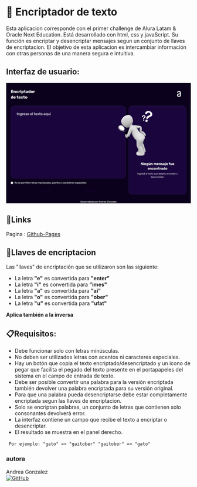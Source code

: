# 🔑 Encriptador de texto

Esta aplicacion corresponde con el primer challenge de Alura Latam & Oracle Next Education. Está desarrollado con html, css y javaScript. Su función es encriptar y desencriptar mensajes segun un conjunto de llaves de encriptacion. El objetivo de esta aplicacion es intercambiar información con otras personas de una manera segura e intuitiva.


## Interfaz de usuario: 

![imagen-iu](./img/ui-screenshot.jpeg)

## 🔗Links

Pagina : [Github-Pages](https://andreahebegonzalez.github.io/encriptador-ag/)

## 🔑Llaves de encriptacion

Las "llaves" de encriptación que se utilizaron son las siguiente:

- La letra **"e"** es convertida para **"enter"**
- La letra **"i"** es convertida para **"imes"**
- La letra **"a"** es convertida para **"ai"**
- La letra **"o"** es convertida para **"ober"**
- La letra **"u"** es convertida para **"ufat"**

**Aplica también a la inversa**

## 📋Requisitos:

- Debe funcionar solo con letras minúsculas.
- No deben ser utilizados letras con acentos ni caracteres especiales.
- Hay un botón que copia el texto encriptado/desencriptado y un icono de pegar que facilita el pegado del texto presente en el portapapeles del sistema en el campo de entrada de texto.
- Debe ser posible convertir una palabra para la versión encriptada también devolver una palabra encriptada para su versión original.
- Para que una palabra pueda desencriptarse debe estar completamente encriptada segun las llaves de encriptacion.
- Solo se encriptan palabras, un conjunto de letras que contienen solo consonantes devolverá error.
- La interfaz contiene un campo que recibe el texto a encriptar o desencriptar.
- El resultado se muestra en el panel derecho.

` Por ejemplo: "gato" => "gaitober" "gaitober" => "gato"`

### autora

Andrea Gonzalez <br>
[![GitHub](https://img.shields.io/badge/GitHub-100000?style=for-the-badge&logo=github&logoColor=white)](https://github.com/AndreaHebeGonzalez) 